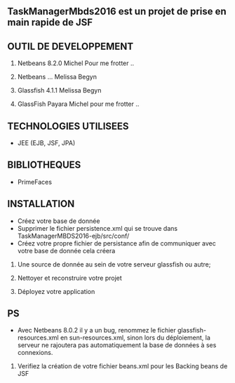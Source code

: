 ## TaskManagerMbds2016 est un projet de prise en main rapide de JSF
##  OUTIL DE DEVELOPPEMENT

1. Netbeans 8.2.0 Michel Pour me frotter ..

1. Netbeans ... Melissa Begyn

1. Glassfish 4.1.1 Melissa Begyn

1. GlassFish Payara Michel pour me frotter ..
## TECHNOLOGIES UTILISEES

- JEE (EJB, JSF, JPA)
## BIBLIOTHEQUES 

- PrimeFaces

## INSTALLATION
- Créez votre base de donnée 
- Supprimer le fichier persistence.xml qui se trouve dans TaskManagerMBDS2016-ejb/src/conf/
- Créez votre propre fichier de persistance afin de communiquer avec votre base de donnée cela créera
1. Une source de donnée au sein de votre serveur glassfish ou autre;
1. Nettoyer et reconstruire votre projet

1. Déployez votre application
## PS

-  Avec Netbeans 8.0.2 il y a un bug, renommez le fichier glassfish-resources.xml en sun-resources.xml, sinon lors du déploiement, la serveur ne rajoutera pas automatiquement la base de données à ses connexions.

1. Verifiez la création de votre fichier beans.xml pour les Backing beans de JSF
 
